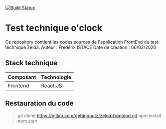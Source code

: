 
[![Build Status](https://travis-ci.com/egenia/oclock-zelda-frontend.svg?branch=master)](https://travis-ci.com/egenia/oclock-zelda-frontend)

# Test technique o'clock

Ce repository contient les codes sources de l'application FrontEnd du test technique Zelda.
Auteur : Frédérik ISTACE
Date de création : 06/02/2020

## Stack technique
| Composant |Technologie  |
|--|--|
| Frontend |React.JS  |

## Restauration du code
> git clone https://gitlab.com/gettingnutz/zelda-frontend.git
> npm install
> npm start